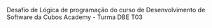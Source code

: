 Desafio de Lógica de programação do curso de Desenvolvimento de Software da Cubos Academy - Turma DBE T03
